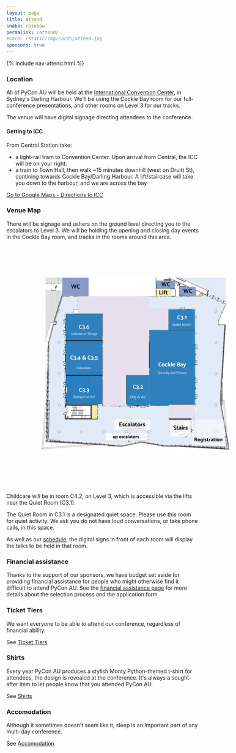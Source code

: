 ```yaml
---
layout: page
title: Attend
snake: rainbow
permalink: /attend/
#card: /static/img/cards/attend.jpg
sponsors: true
---
```


{% include nav-attend.html %}

### Location

All of PyCon AU will be held at the [International Convention
Center](https://www.iccsydney.com.au/about-icc-sydney), in Sydney's Darling
Harbour. We'll be using the Cockle Bay room for our full-conference
presentations, and other rooms on Level 3 for our tracks. 

The venue will have digital signage directing attendees to the conference. 

#### Getting to ICC

From Central Station take:
 * a light-rail tram to Convention Center. Upon arrival from Central, the ICC will be on your right.
 * a train to Town Hall, then walk ~15 minutes downhill (west on Druitt St), contining towards Cockle Bay/Darling Harbour. A lift/staircase will take you down to the harbour, and we are across the bay
 
[Go to Google Maps - Directions to ICC](https://www.google.com.au/maps/dir//ICC+Sydney,+14+Darling+Dr,+Sydney+NSW+2000/)

### Venue Map

There will be signage and ushers on the ground level directing you to the escalators to Level 3. We will be holding the opening and closing day events in the Cockle Bay room, and tracks in the rooms around this area. 

<img src="/static/img/venuemap.png"  class="img-fluid"  style="padding: 6em" alt="Venue Map"/>

Childcare will be in room C4.2, on Level 3, which is accessible via the lifts near the Quiet Room (C3.1). 

The Quiet Room in C3.1 is a designated quiet space. Please use this room for quiet activity. We ask you do not have loud conversations, or take phone calls, in this space. 


As well as our [schedule](/schedule), the digital signs in front of each room will display the talks to be held in that room.




### Financial assistance

Thanks to the support of our sponsors, we have budget set aside for providing financial assistance for people who might otherwise find it difficult to attend PyCon AU. See the [financial assistance page](/assistance/) for more details about the selection process and the application form.
### Ticket Tiers

We want everyone to be able to attend our conference, regardless of financial ability. 

See [Ticket Tiers](/attend/ticket-tiers)


### Shirts

Every year PyCon AU produces a stylish Monty Python-themed t-shirt for attendees, the design is revealed at the conference. It's always a sought-after item to let people know that you attended PyCon AU.

See [Shirts](/attend/shirts)

### Accomodation

Although it sometimes doesn't seem like it, sleep is an important part of any multi-day conference. 

See [Accomodation](/attend/accomodation)
